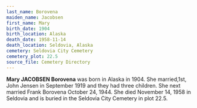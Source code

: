 ```yaml
---
last_name: Borovena
maiden_name: Jacobsen
first_name: Mary
birth_date: 1904
birth_location: Alaska
death_date: 1958-11-14
death_location: Seldovia, Alaska
cemetery: Seldovia City Cemetery
cemetery_plot: 22.5
source_file: Cemetery Directory
---
```

**Mary JACOBSEN  Borovena** was born in Alaska in 1904.  She married,1st, John Jensen in September 1919 and they had three children. She next married Frank Borovena October 24, 1944. She died November 14, 1958 in Seldovia and is buried in the Seldovia City Cemetery in plot 22.5.  

